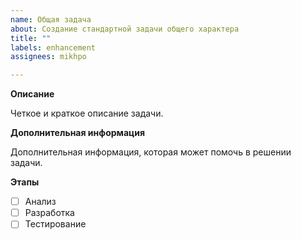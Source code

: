 ```yaml
---
name: Общая задача
about: Создание стандартной задачи общего характера
title: ""
labels: enhancement
assignees: mikhpo

---
```


**Описание**

Четкое и краткое описание задачи.

**Дополнительная информация**

Дополнительная информация, которая может помочь в решении задачи.

**Этапы**

- [ ] Анализ
- [ ] Разработка
- [ ] Тестирование
